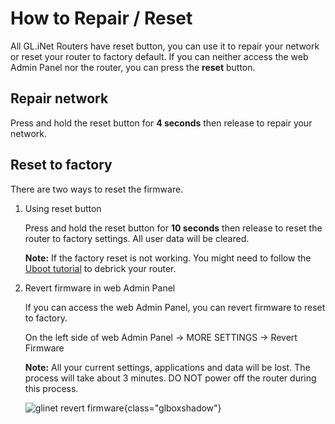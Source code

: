# How to Repair / Reset

All GL.iNet Routers have reset button, you can use it to repair your network or reset your router to factory default. If you can neither access the web Admin Panel nor the router, you can press the **reset** button.

## Repair network

Press and hold the reset button for **4 seconds** then release to repair your network.

## Reset to factory

There are two ways to reset the firmware.

1. Using reset button

    Press and hold the reset button for **10 seconds** then release to reset the router to factory settings. All user data will be cleared.

    **Note:** If the factory reset is not working. You might need to follow the [Uboot tutorial](../debrick/) to debrick your router.

2. Revert firmware in web Admin Panel

    If you can access the web Admin Panel, you can revert firmware to reset to factory.

    On the left side of web Admin Panel -> MORE SETTINGS -> Revert Firmware

    **Note:** All your current settings, applications and data will be lost. The process will take about 3 minutes. DO NOT power off the router during this process.

    ![glinet revert firmware](https://static.gl-inet.com/docs/en/3/setup/share/more_settings/revert_firmware.png){class="glboxshadow"}
